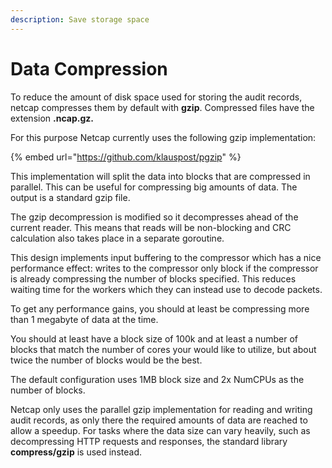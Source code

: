 ```yaml
---
description: Save storage space
---
```


# Data Compression

To reduce the amount of disk space used for storing the audit records, netcap compresses them by default with **gzip**. Compressed files have the extension **.ncap.gz.**

For this purpose Netcap currently uses the following gzip implementation:

{% embed url="https://github.com/klauspost/pgzip" %}

This implementation will split the data into blocks that are compressed in parallel. This can be useful for compressing big amounts of data. The output is a standard gzip file.

The gzip decompression is modified so it decompresses ahead of the current reader. This means that reads will be non-blocking and CRC calculation also takes place in a separate goroutine.

This design implements input buffering to the compressor which has a nice performance effect: writes to the compressor only block if the compressor is already compressing the number of blocks specified. This reduces waiting time for the workers which they can instead use to decode packets.

To get any performance gains, you should at least be compressing more than 1 megabyte of data at the time.

You should at least have a block size of 100k and at least a number of blocks that match the number of cores your would like to utilize, but about twice the number of blocks would be the best.

The default configuration uses 1MB block size and 2x NumCPUs as the number of blocks.

Netcap only uses the parallel gzip implementation for reading and writing audit records, as only there the required amounts of data are reached to allow a speedup. For tasks where the data size can vary heavily, such as decompressing HTTP requests and responses, the standard library **compress/gzip** is used instead.

